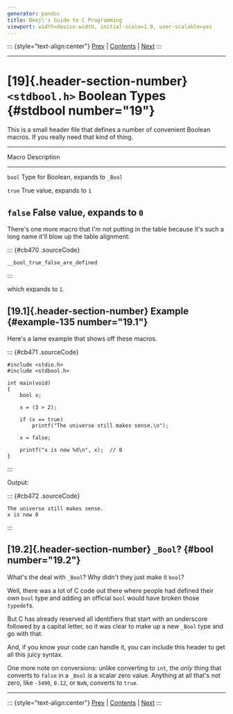 ```yaml
---
generator: pandoc
title: Beej\'s Guide to C Programming
viewport: width=device-width, initial-scale=1.0, user-scalable=yes
---
```


::: {style="text-align:center"}
[Prev](stdatomic.html) \| [Contents](index.html) \| [Next](stddef.html)
:::

------------------------------------------------------------------------

# [19]{.header-section-number} `<stdbool.h>` Boolean Types {#stdbool number="19"}

This is a small header file that defines a number of convenient Boolean macros. If you really need that kind of thing.

  ----------------------------------------------------------------------
  Macro       Description
  ----------- ----------------------------------------------------------
  `bool`      Type for Boolean, expands to `_Bool`

  `true`      True value, expands to `1`

  `false`     False value, expands to `0`
  ----------------------------------------------------------------------

There's one more macro that I'm not putting in the table because it's such a long name it'll blow up the table alignment:

::: {#cb470 .sourceCode}
``` {.sourceCode .c}
__bool_true_false_are_defined
```
:::

which expands to `1`.

## [19.1]{.header-section-number} Example {#example-135 number="19.1"}

Here's a lame example that shows off these macros.

::: {#cb471 .sourceCode}
``` {.sourceCode .numberSource .c .numberLines}
#include <stdio.h>
#include <stdbool.h>

int main(void)
{
    bool x;

    x = (3 > 2);

    if (x == true)
        printf("The universe still makes sense.\n");

    x = false;

    printf("x is now %d\n", x);  // 0
}
```
:::

Output:

::: {#cb472 .sourceCode}
``` {.sourceCode .default}
The universe still makes sense.
x is now 0
```
:::

## [19.2]{.header-section-number} `_Bool`? {#bool number="19.2"}

What's the deal with `_Bool`? Why didn't they just make it `bool`?

Well, there was a lot of C code out there where people had defined their own `bool` type and adding an official `bool` would have broken those `typedef`s.

But C has already reserved all identifiers that start with an underscore followed by a capital letter, so it was clear to make up a new `_Bool` type and go with that.

And, if you know your code can handle it, you can include this header to get all this juicy syntax.

One more note on conversions: unlike converting to `int`, the *only* thing that converts to `false` in a `_Bool` is a scalar zero value. Anything at all that's not zero, like `-3490`, `0.12`, or `NaN`, converts to `true`.

------------------------------------------------------------------------

::: {style="text-align:center"}
[Prev](stdatomic.html) \| [Contents](index.html) \| [Next](stddef.html)
:::
